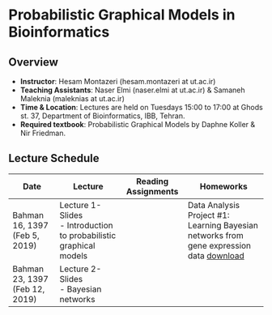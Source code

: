 # Probabilistic Graphical Models in Bioinformatics

## Overview
- **Instructor**: Hesam Montazeri (hesam.montazeri at ut.ac.ir)
- **Teaching Assistants**: Naser Elmi (naser.elmi at ut.ac.ir) & Samaneh Maleknia (maleknias at ut.ac.ir)
- **Time & Location**: Lectures are held on Tuesdays 15:00 to 17:00 at Ghods st. 37, Department of Bioinformatics, IBB, Tehran.
- **Required textbook**: Probabilistic Graphical Models by Daphne Koller & Nir Friedman.

## Lecture Schedule

Date | Lecture | Reading Assignments | Homeworks |
 ------------- | -------------------------- | ------------- | ------------- |
Bahman 16, 1397 (Feb 5, 2019) | Lecture 1- Slides <br>  - Introduction to probabilistic graphical models |  | Data Analysis Project #1: Learning Bayesian networks from gene expression data [download](projects/project1.pdf) |
Bahman 23, 1397 (Feb 12, 2019) | Lecture 2- Slides <br>  - Bayesian networks |  |  |

